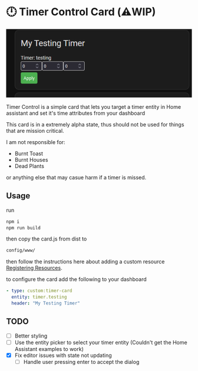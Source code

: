 # :clock12: Timer Control Card (:warning:WIP)
![card_screenshot](assets/card.png)

Timer Control is a simple card that lets you target a timer entity in Home assistant and set it's time attributes from your dashboard

This card is in a extremely alpha state, thus should not be used for things that are mission critical.

I am not responsible for:

- Burnt Toast
- Burnt Houses
- Dead Plants

or anything else that may casue harm if a timer is missed.

## Usage

run

```bash
npm i
npm run build
```

then copy the card.js from dist to

```bash
config/www/
```

then follow the instructions here about adding a custom resource [Registering Resources](https://developers.home-assistant.io/docs/frontend/custom-ui/registering-resources).

to configure the card add the following to your dashboard

```yaml
- type: custom:timer-card
  entity: timer.testing
  header: "My Testing Timer"
```

## TODO

- [ ] Better styling
- [ ] Use the entity picker to select your timer entity (Couldn't get the Home Assistant examples to work)
- [x] Fix editor issues with state not updating
  - [ ] Handle user pressing enter to accept the dialog

